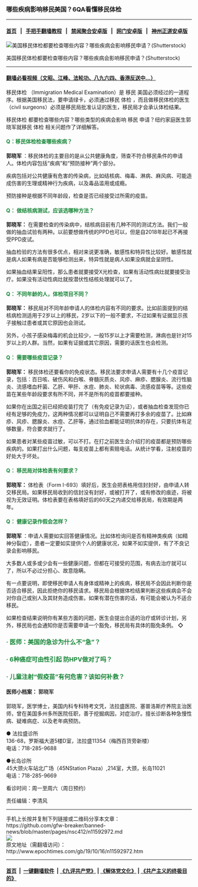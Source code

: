 ### 哪些疾病影响移民美国？6QA看懂移民体检
------------------------

#### [首页](https://github.com/gfw-breaker/banned-news/blob/master/README.md) &nbsp;&nbsp;|&nbsp;&nbsp; [手把手翻墙教程](https://github.com/gfw-breaker/guides/wiki) &nbsp;&nbsp;|&nbsp;&nbsp; [禁闻聚合安卓版](https://github.com/gfw-breaker/bn-android) &nbsp;&nbsp;|&nbsp;&nbsp; [网门安卓版](https://github.com/oGate2/oGate) &nbsp;&nbsp;|&nbsp;&nbsp; [神州正道安卓版](https://github.com/SzzdOgate/update) 



<div><img alt="美国移民体检都要检查哪些内容？哪些疾病会影响移民申请？(Shutterstock)" class="aligncenter wp-post-image" src="http://i.epochtimes.com/assets/uploads/2019/12/shutterstock_285846455-600x400.jpg"/>
<div class="red16 caption">
 <p>
  美国移民体检都要检查哪些内容？哪些疾病会影响移民申请？(Shutterstock)
 </p>
</div>
</div><hr/>

#### [翻墙必看视频（文昭、江峰、法轮功、八九六四、香港反送中...）](https://github.com/gfw-breaker/banned-news/blob/master/pages/link3.md)

<div><p>
 <ok href="http://www.epochtimes.com/gb/tag/%E7%A7%BB%E6%B0%91%E4%BD%93%E6%A3%80.html">
  移民体检
 </ok>
 （Immigration Medical Examination）是
 <ok href="http://www.epochtimes.com/gb/tag/%E7%A7%BB%E6%B0%91.html">
  移民
 </ok>
 美国必须经过的一道程序。根据美国移民法，要申请绿卡，必须通过移民
 <ok href="http://www.epochtimes.com/gb/tag/%E4%BD%93%E6%A3%80.html">
  体检
 </ok>
 ，而且做移民体检的医生（civil surgeons）必须是移民局批准认证的医生，移民局才会承认体检结果。
</p>
<p>
 <ok href="http://www.epochtimes.com/gb/tag/%E7%A7%BB%E6%B0%91%E4%BD%93%E6%A3%80.html">
  移民体检
 </ok>
 都要检查哪些内容？哪些类型的疾病会影响
 <ok href="http://www.epochtimes.com/gb/tag/%E7%A7%BB%E6%B0%91.html">
  移民
 </ok>
 申请？纽约家庭医生郭晓军就移民
 <ok href="http://www.epochtimes.com/gb/tag/%E4%BD%93%E6%A3%80.html">
  体检
 </ok>
 相关问题作了详细解答。
</p>
<h4>
 <span style="color: #188638;">
  Q：移民体检检查哪些疾病？
 </span>
</h4>
<p>
 <strong>
  郭晓军
 </strong>
 ：移民体检的主要目的是从公共健康角度，筛查不符合移民条件的申请人。体检内容包括“疾病”和“预防接种”两个部分。
</p>
<p>
 疾病包括对公共健康有危害的传染病，比如结核病、梅毒、淋病、麻风病、可能造成伤害的生理或精神行为疾病，以及毒品滥用或成瘾。
</p>
<p>
 预防接种是根据不同年龄段，检查是否已经接受过所需的疫苗。
</p>
<h4>
 <span style="color: #188638;">
  Q：
 </span>
 <span style="color: #188638;">
  做结核病测试，应该选哪种方法？
 </span>
</h4>
<p>
 <strong>
  郭晓军：
 </strong>
 在需要检查的传染病中，结核病目前有几种不同的测试方法。我们一般做的抽血试验有两种。以前要想做传统的PPD也可以，但是自2018年起已不再接受PPD皮试。
</p>
<p>
 抽血检验的方法有很多优点，相对来说更准确，敏感性和特异性比较好。敏感性就是病人如果有病是否能够检测出来，特异性就是病人如果没病就会呈阴性。
</p>
<p>
 如果抽血结果呈阳性，那么患者就要接受X光检查，如果有活动性病灶就要接受治疗。如果没有活动性病灶就按潜伏性结核处理就可以了。
</p>
<h4>
 <span style="color: #188638;">
  Q：
 </span>
 <span style="color: #188638;">
  不同年龄的人，体检项目不同？
 </span>
</h4>
<p>
 <strong>
  郭晓军：
 </strong>
 移民局对不同年龄申请人的体检内容有不同的要求。比如前面提到的结核病检测适用于2岁以上的移民，2岁以下的一般不要求，不过如果有证据显示孩子接触过患者或其它原因也会测试。
</p>
<p>
 另外，小孩子感染梅毒的机会比较少，一般15岁以上才需要检测，淋病也是针对15岁以上的人群。当然，如果有证据或其它原因，需要的话医生也会检测。
</p>
<h4>
 <span style="color: #188638;">
  Q：
 </span>
 <span style="color: #188638;">
  需要哪些疫苗记录？
 </span>
</h4>
<p>
 <strong>
  郭晓军：
 </strong>
 移民体检还要看你的免疫状态。移民法要求申请人需要有十几个疫苗记录，包括：百日咳、破伤风和白喉、脊髓灰质炎、风疹、麻疹、腮腺炎、流行性脑炎、流感嗜血杆菌、乙肝、甲肝、水痘、肺炎、轮状病毒、流感疫苗等等。这些疫苗在某些年龄段要求有所不同，并不是所有的疫苗都要接种。
</p>
<p>
 如果你在出国之前已经把疫苗打完了（有免疫记录为证），或者抽血检查发现你已经有足够的免疫力，这两种情况都可以证明自己不需要再打多余的疫苗了。比如麻疹、风疹、腮腺炎、水痘、乙肝等，通过验血都能证明抗体的存在，只要抗体有足够数量，符合要求就行了。
</p>
<p>
 如果患者对某些疫苗过敏，可以不打。在打之前医生会介绍打的疫苗都是预防哪些疾病的。如果打出什么问题，每支疫苗上都有索赔电话。从统计学看，注射疫苗的好处大于坏处。
</p>
<h4>
 <span style="color: #188638;">
  Q：
 </span>
 <span style="color: #188638;">
  移民局对体检表有何要求？
 </span>
</h4>
<p>
 <strong>
  郭晓军：
 </strong>
 体检表（Form I-693）填好后，医生会把表格用信封封好，由申请人转交移民局。如果移民局收到的信封没有封好，或被打开了，或有修改的痕迹，将被视为无效证明。体检表要在表格填好后的60天之内递交给移民局，有效期是两年。
</p>
<h4>
 <span style="color: #188638;">
  Q：
 </span>
 <span style="color: #188638;">
  健康记录作假会怎样？
 </span>
</h4>
<p>
 <strong>
  郭晓军
 </strong>
 ：申请人需要如实回答健康情况。比如体检询问是否有精神类疾病（如精神分裂症），患者一定要如实提供个人的健康状况，如果不如实提供，有了不良记录会影响移民。
</p>
<p>
 大多数人或多或少会有一些健康问题，但都在可接受的范围，有病去治疗就可以了，所以不必过分担心、故意隐瞒。
</p>
<p>
 有一点要说明，即使移民申请人有身体或精神上的疾病，移民局不会因此判断你是否适合移民，因此拒绝你的移民请求。移民局会根据体检结果判断这些疾病会不会对你自己或别人及其财务造成伤害。如果有潜在伤害的话，有可能会被认为不适合移民。
</p>
<p>
 如果检查结果说明你有某些方面的问题，医生会提出合适的治疗或转诊计划，另外，移民局也会通知你是否需要申请一个豁免，移民局有具体的豁免条例。
 <b>
  ◇
 </b>
</p>
<h3>
 <span style="color: #188638;">
  ·
  <ok href="http://www.epochtimes.com/gb/19/10/23/n11607920.htm" rel="noopener noreferrer" style="color: #188638;" target="_blank">
   医师：美国的急诊为什么不“急”？
  </ok>
 </span>
</h3>
<h3>
 <span style="color: #188638;">
  ·
  <ok href="http://www.epochtimes.com/gb/17/8/17/n9539846.htm" rel="noopener noreferrer" style="color: #188638;" target="_blank">
   6种癌症可由性引起 防HPV做对了吗？
  </ok>
 </span>
</h3>
<h3>
 <span style="color: #188638;">
  ·
  <ok href="http://www.epochtimes.com/gb/18/7/25/n10588457.htm" rel="noopener noreferrer" style="color: #188638;" target="_blank">
   儿童注射“假疫苗”有何危害？该如何补救？
  </ok>
 </span>
</h3>
<h4>
 医师小档案：
 <span style="color: #333333;">
  <ok href="http://www.epochtimes.com/gb/tag/%e9%83%ad%e6%9b%89%e8%bb%8d.html" style="color: #333333;">
   郭晓军
  </ok>
 </span>
</h4>
<p>
 郭晓军，医学博士，美国内科专科特考文凭，法拉盛医院、塞普洛斯疗养院主治医师，曾在美国多州多所医院任职，善于挖掘病因，对症治疗。擅长诊断各种急慢性病、疑难病症、以及老年病预防。
</p>
<p>
 ● 法拉盛诊所
 <br/>
 136-68，罗斯福大道5楼D室，法拉盛11354（梅西百货旁新楼）
 <br/>
 电话：718-285-9688
</p>
<p>
 ●长岛诊所
 <br/>
 45大颈火车站北广场（45NStation Plaza）,214室，大颈，长岛11021
 <br/>
 电话：718-285-9669
</p>
<p>
 看诊时间：周一至周六（周日预约）
</p>
<p>
 责任编辑：李清风
</p>
</div>
<hr/>
手机上长按并复制下列链接或二维码分享本文章：<br/>
https://github.com/gfw-breaker/banned-news/blob/master/pages/nsc412/n11592972.md <br/>
<a href='https://github.com/gfw-breaker/banned-news/blob/master/pages/nsc412/n11592972.md'><img src='https://github.com/gfw-breaker/banned-news/blob/master/pages/nsc412/n11592972.md.png'/></a> <br/>
原文地址（需翻墙访问）：http://www.epochtimes.com/gb/19/10/16/n11592972.htm


------------------------
#### [首页](https://github.com/gfw-breaker/banned-news/blob/master/README.md) &nbsp;|&nbsp; [一键翻墙软件](https://github.com/gfw-breaker/nogfw/blob/master/README.md) &nbsp;| [《九评共产党》](https://github.com/gfw-breaker/9ping.md/blob/master/README.md#九评之一评共产党是什么) | [《解体党文化》](https://github.com/gfw-breaker/jtdwh.md/blob/master/README.md) | [《共产主义的终极目的》](https://github.com/gfw-breaker/gczydzjmd.md/blob/master/README.md)


<img src='http://gfw-breaker.win/banned-news/pages/nsc412/n11592972.md' width='0px' height='0px'/>
